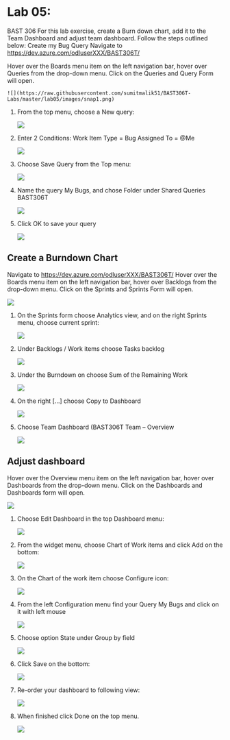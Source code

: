 # Lab 05:



BAST 306 
For this lab exercise, create a Burn down chart, add it to the Team Dashboard and adjust team dashboard. Follow the steps outlined below:
Create my Bug Query
Navigate to https://dev.azure.com/odluserXXX/BAST306T/


Hover over the Boards menu item on the left navigation bar, hover over Queries from the drop-down menu. Click on the Queries and Query Form will open.

    ![](https://raw.githubusercontent.com/sumitmalik51/BAST306T-Labs/master/lab05/images/snap1.png)

1. From the top menu, choose a New query:

   ![](https://raw.githubusercontent.com/sumitmalik51/BAST306T-Labs/master/lab05/images/snap2.png)

1. Enter 2 Conditions:
  Work Item Type = Bug
  Assigned To = @Me
 
   ![](https://raw.githubusercontent.com/sumitmalik51/BAST306T-Labs/master/lab05/images/snap3.png)


1. Choose Save Query from the Top menu:
  
   ![](https://raw.githubusercontent.com/sumitmalik51/BAST306T-Labs/master/lab05/images/snap4.png)


1. Name the query My Bugs, and chose Folder under Shared Queries BAST306T
  
   ![](https://raw.githubusercontent.com/sumitmalik51/BAST306T-Labs/master/lab05/images/snap5.png)

1. Click OK to save your query

   ![](https://raw.githubusercontent.com/sumitmalik51/BAST306T-Labs/master/lab05/images/snap6.png)



## Create a Burndown Chart

Navigate to https://dev.azure.com/odluserXXX/BAST306T/
Hover over the Boards menu item on the left navigation bar, hover over Backlogs from the drop-down menu. Click on the Sprints and Sprints Form will open.

   ![](https://raw.githubusercontent.com/sumitmalik51/BAST306T-Labs/master/lab05/images/snap7.png)

1. On the Sprints form choose Analytics view, and on the right Sprints menu, choose current sprint:

   ![](https://raw.githubusercontent.com/sumitmalik51/BAST306T-Labs/master/lab05/images/snap8.png)

1. Under Backlogs / Work items choose Tasks backlog
  
   ![](https://raw.githubusercontent.com/sumitmalik51/BAST306T-Labs/master/lab05/images/snap9.png)

  
1. Under the Burndown on choose Sum of the Remaining Work
  
   ![](https://raw.githubusercontent.com/sumitmalik51/BAST306T-Labs/master/lab05/images/snap10.png)


1. On the right […] choose Copy to Dashboard
  
   ![](https://raw.githubusercontent.com/sumitmalik51/BAST306T-Labs/master/lab05/images/snap11.png)


1. Choose Team Dashboard (BAST306T Team – Overview
  
   ![](https://raw.githubusercontent.com/sumitmalik51/BAST306T-Labs/master/lab05/images/snap12.png)

## Adjust dashboard

Hover over the Overview menu item on the left navigation bar, hover over Dashboards from the drop-down menu. Click on the Dashboards and Dashboards form will open.
  
   ![](https://raw.githubusercontent.com/sumitmalik51/BAST306T-Labs/master/lab05/images/snap13.png)


1. Choose Edit Dashboard in the top Dashboard menu:

   ![](https://raw.githubusercontent.com/sumitmalik51/BAST306T-Labs/master/lab05/images/snap14.png)

1. From the widget menu, choose Chart of Work items and click Add on the bottom:

   ![](https://raw.githubusercontent.com/sumitmalik51/BAST306T-Labs/master/lab05/images/snap15.png)

1. On the Chart of the work item choose Configure icon:

   ![](https://raw.githubusercontent.com/sumitmalik51/BAST306T-Labs/master/lab05/images/snap16.png)


1. From the left Configuration menu find your Query My Bugs and click on it with left mouse

   ![](https://raw.githubusercontent.com/sumitmalik51/BAST306T-Labs/master/lab05/images/snap17.png)


1. Choose option State under Group by field 

   ![](https://raw.githubusercontent.com/sumitmalik51/BAST306T-Labs/master/lab05/images/snap18.png)


1. Click Save on the bottom:
  
   ![](https://raw.githubusercontent.com/sumitmalik51/BAST306T-Labs/master/lab05/images/snap19.png)


1. Re-order your dashboard to following view:

   ![](https://raw.githubusercontent.com/sumitmalik51/BAST306T-Labs/master/lab05/images/snap20.png)

1. When finished click Done on the top menu.

   ![](https://raw.githubusercontent.com/sumitmalik51/BAST306T-Labs/master/lab05/images/snap21.png)
